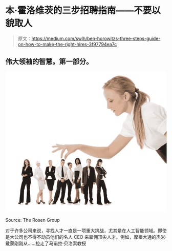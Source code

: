 # 本·霍洛维茨的三步招聘指南——不要以貌取人

> 原文：<https://medium.com/swlh/ben-horowitzs-three-steps-guide-on-how-to-make-the-right-hires-3f97794ea7c>

## 伟大领袖的智慧。第一部分。

![](img/d2ced6e41815137a2b01594850d8da8f.png)

Source: The Rosen Group

对于许多公司来说，寻找人才一直是一项重大挑战，尤其是在人工智能领域。即使是大公司也不得不动员他们的名人 CEO 来雇佣顶尖人才。例如，摩根大通的杰米·戴蒙刚刚从……挖走了马诺拉·贝洛索教授
